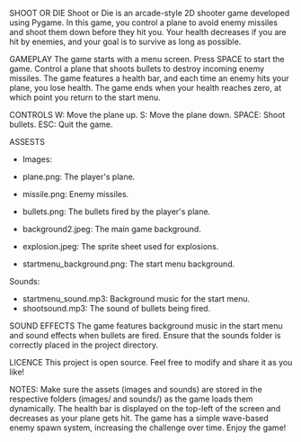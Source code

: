 SHOOT OR DIE
Shoot or Die is an arcade-style 2D shooter game developed using Pygame. In this game, you control a plane to avoid enemy missiles and shoot them down before they hit you. Your health decreases if you are hit by enemies, and your goal is to survive as long as possible.

GAMEPLAY
The game starts with a menu screen. Press SPACE to start the game.
Control a plane that shoots bullets to destroy incoming enemy missiles.
The game features a health bar, and each time an enemy hits your plane, you lose health.
The game ends when your health reaches zero, at which point you return to the start menu.


CONTROLS
W: Move the plane up.
S: Move the plane down.
SPACE: Shoot bullets.
ESC: Quit the game.


ASSESTS
- Images:

- plane.png: The player's plane.
- missile.png: Enemy missiles.
- bullets.png: The bullets fired by the player's plane.
- background2.jpeg: The main game background.
- explosion.jpeg: The sprite sheet used for explosions.
- startmenu_background.png: The start menu background.

Sounds:

- startmenu_sound.mp3: Background music for the start menu.
- shootsound.mp3: The sound of bullets being fired.

SOUND EFFECTS
The game features background music in the start menu and sound effects when bullets are fired. Ensure that the sounds folder is correctly placed in the project directory.

LICENCE
This project is open source. Feel free to modify and share it as you like!

NOTES:
Make sure the assets (images and sounds) are stored in the respective folders (images/ and sounds/) as the game loads them dynamically.
The health bar is displayed on the top-left of the screen and decreases as your plane gets hit.
The game has a simple wave-based enemy spawn system, increasing the challenge over time.
Enjoy the game!
